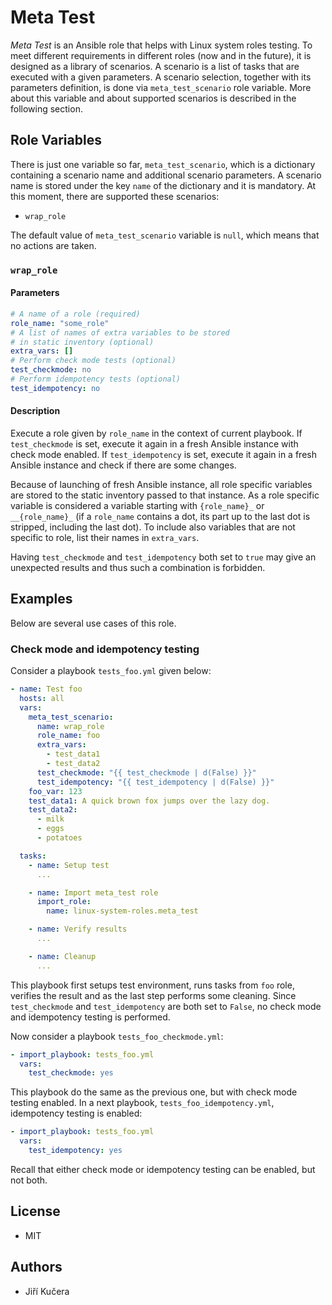 # Meta Test

*Meta Test* is an Ansible role that helps with Linux system roles testing. To
meet different requirements in different roles (now and in the future), it is
designed as a library of scenarios. A scenario is a list of tasks that are
executed with a given parameters. A scenario selection, together with its
parameters definition, is done via `meta_test_scenario` role variable. More
about this variable and about supported scenarios is described in the following
section.

## Role Variables

There is just one variable so far, `meta_test_scenario`, which is a dictionary
containing a scenario name and additional scenario parameters. A scenario name
is stored under the key `name` of the dictionary and it is mandatory. At this
moment, there are supported these scenarios:

* `wrap_role`

The default value of `meta_test_scenario` variable is `null`, which means that
no actions are taken.

### `wrap_role`

#### Parameters

```yaml
# A name of a role (required)
role_name: "some_role"
# A list of names of extra variables to be stored
# in static inventory (optional)
extra_vars: []
# Perform check mode tests (optional)
test_checkmode: no
# Perform idempotency tests (optional)
test_idempotency: no
```

#### Description

Execute a role given by `role_name` in the context of current playbook. If
`test_checkmode` is set, execute it again in a fresh Ansible instance with
check mode enabled. If `test_idempotency` is set, execute it again in a fresh
Ansible instance and check if there are some changes.

Because of launching of fresh Ansible instance, all role specific variables are
stored to the static inventory passed to that instance. As a role specific
variable is considered a variable starting with `{role_name}_` or
`__{role_name}_` (if a `role_name` contains a dot, its part up to the last dot
is stripped, including the last dot). To include also variables that are not
specific to role, list their names in `extra_vars`.

Having `test_checkmode` and `test_idempotency` both set to `true` may give an
unexpected results and thus such a combination is forbidden.

## Examples

Below are several use cases of this role.

### Check mode and idempotency testing

Consider a playbook `tests_foo.yml` given below:

```yaml
- name: Test foo
  hosts: all
  vars:
    meta_test_scenario:
      name: wrap_role
      role_name: foo
      extra_vars:
        - test_data1
        - test_data2
      test_checkmode: "{{ test_checkmode | d(False) }}"
      test_idempotency: "{{ test_idempotency | d(False) }}"
    foo_var: 123
    test_data1: A quick brown fox jumps over the lazy dog.
    test_data2:
      - milk
      - eggs
      - potatoes

  tasks:
    - name: Setup test
      ...

    - name: Import meta_test role
      import_role:
        name: linux-system-roles.meta_test

    - name: Verify results
      ...

    - name: Cleanup
      ...
```

This playbook first setups test environment, runs tasks from `foo` role,
verifies the result and as the last step performs some cleaning. Since
`test_checkmode` and `test_idempotency` are both set to `False`, no check mode
and idempotency testing is performed.

Now consider a playbook `tests_foo_checkmode.yml`:

```yaml
- import_playbook: tests_foo.yml
  vars:
    test_checkmode: yes
```

This playbook do the same as the previous one, but with check mode testing
enabled. In a next playbook, `tests_foo_idempotency.yml`, idempotency testing
is enabled:

```yaml
- import_playbook: tests_foo.yml
  vars:
    test_idempotency: yes
```

Recall that either check mode or idempotency testing can be enabled, but not
both.

## License

* MIT

## Authors

* Jiří Kučera <jkucera AT redhat.com>
